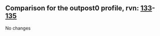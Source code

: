## Comparison for the outpost0 profile, rvn: [133](https://github.com/PRO100KatYT/FortniteProfileRevisions/tree/main/profiles/outpost0/133%20outpost0.json)-[135](https://github.com/PRO100KatYT/FortniteProfileRevisions/tree/main/profiles/outpost0/135%20outpost0.json)

No changes
